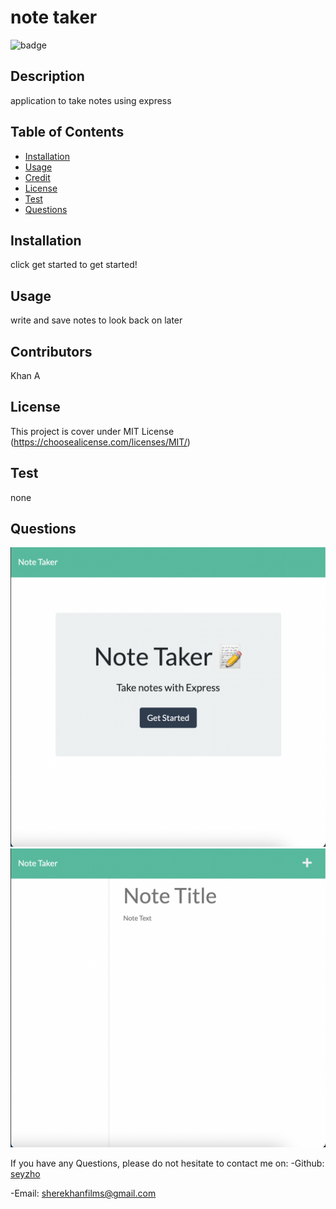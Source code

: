 
  # note taker
  ![badge](https://img.shields.io/badge/license-MIT-brightgreen)<br />
  ## Description 
  application to take notes using express
  ## Table of Contents
  
  - [Installation](#installation)
  - [Usage](#usage)
  - [Credit](#credit)
  - [License](#license)
  - [Test](#test)
  - [Questions](#questions)
  ## Installation
  click get started to get started!
  ## Usage 
  write and save notes to look back on later
  ## Contributors
  Khan A
  ## License
  This project is cover under MIT License (https://choosealicense.com/licenses/MIT/)
  ## Test 
  none
  ## Questions
  ![alt text](./public/assets/images/screenshot2.png)
  ![alt text](./public/assets/images/screenshot3.png)

  If you have any Questions, please do not hesitate to contact me on: 
  -Github: [seyzho](https://github.com/seyzho)
  
  -Email: sherekhanfilms@gmail.com
  